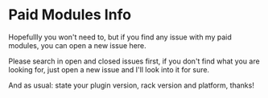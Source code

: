 # Paid Modules Info

Hopefullly you won't need to, but if you find any issue with my paid modules, you can open a new issue here.

Please search in open and closed issues first, if you don't find what you are looking for, just open a new issue and I'll look into it for sure.

And as usual: state your plugin version, rack version and platform, thanks!

